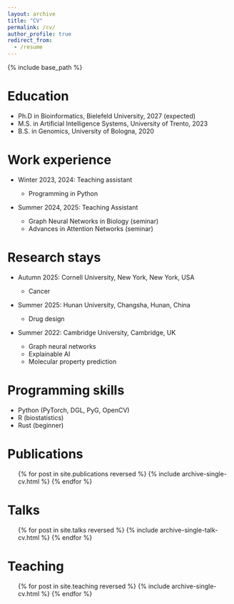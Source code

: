 ```yaml
---
layout: archive
title: "CV"
permalink: /cv/
author_profile: true
redirect_from:
  - /resume
---
```


{% include base_path %}

Education
======
* Ph.D in Bioinformatics, Bielefeld University, 2027 (expected)
* M.S. in Artificial Intelligence Systems, University of Trento, 2023
* B.S. in Genomics, University of Bologna, 2020

Work experience
======
* Winter 2023, 2024: Teaching assistant
  * Programming in Python

* Summer 2024, 2025: Teaching Assistant
  * Graph Neural Networks in Biology (seminar)
  * Advances in Attention Networks (seminar)

Research stays
======
* Autumn 2025: Cornell University, New York, New York, USA
  * Cancer

* Summer 2025: Hunan University, Changsha, Hunan, China
  * Drug design

* Summer 2022: Cambridge University, Cambridge, UK
  * Graph neural networks
  * Explainable AI
  * Molecular property prediction

  
Programming skills
======
* Python (PyTorch, DGL, PyG, OpenCV)
* R (biostatistics)
* Rust (beginner)

Publications
======
  <ul>{% for post in site.publications reversed %}
    {% include archive-single-cv.html %}
  {% endfor %}</ul>
  
Talks
======
  <ul>{% for post in site.talks reversed %}
    {% include archive-single-talk-cv.html  %}
  {% endfor %}</ul>
  
Teaching
======
  <ul>{% for post in site.teaching reversed %}
    {% include archive-single-cv.html %}
  {% endfor %}</ul>
  

